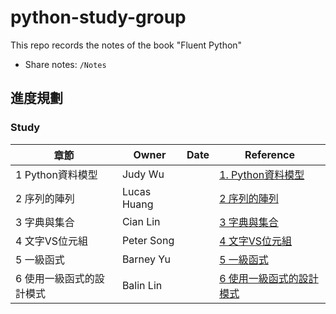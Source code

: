 # python-study-group
This repo records the notes of the book "Fluent Python"

- Share notes: `/Notes`

## 進度規劃

### Study

| 章節 | Owner | Date | Reference
|  ---- | ---- | ---- | ---- |
| 1 Python資料模型 | Judy Wu || [1. Python資料模型](Notes/1.%20Python資料模型.md)|
| 2 序列的陣列 | Lucas Huang || [2 序列的陣列](Notes/2.%20序列的陣列.md)|
| 3 字典與集合 | Cian Lin || [3 字典與集合](Notes/3.%20字典與集合.md)|
| 4 文字VS位元組 | Peter Song || [4 文字VS位元組](Notes/4.%20文字VS位元組.md)|
| 5 一級函式 | Barney Yu || [5 一級函式](Notes/5.%20一級函式.md)|
| 6 使用一級函式的設計模式 | Balin Lin || [6 使用一級函式的設計模式](Notes/6.%20使用一級函式的設計模式.md)|
